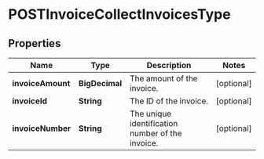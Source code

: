 

# POSTInvoiceCollectInvoicesType


## Properties

| Name | Type | Description | Notes |
|------------ | ------------- | ------------- | -------------|
|**invoiceAmount** | **BigDecimal** | The amount of the invoice.  |  [optional] |
|**invoiceId** | **String** | The ID of the invoice.  |  [optional] |
|**invoiceNumber** | **String** | The unique identification number of the invoice.  |  [optional] |




